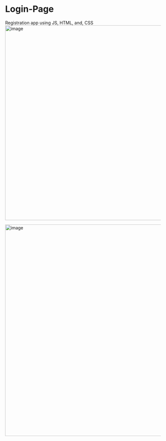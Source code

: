 # Login-Page
Registration app using JS, HTML, and, CSS
<img width="632" alt="image" src="https://github.com/turgutguvenc/Login-Page/assets/63226091/ae9b4b49-973e-4d5a-a204-ac03ac2b8c61">

<img width="686" alt="image" src="https://github.com/turgutguvenc/Login-Page/assets/63226091/3613d8f5-3f90-4fed-b172-1ac36ebe4eb5">


